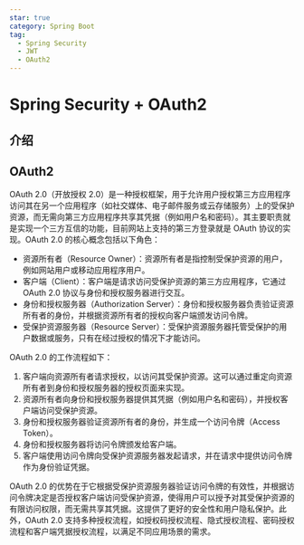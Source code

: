 ```yaml
---
star: true
category: Spring Boot
tag: 
  - Spring Security
  - JWT
  - OAuth2
---
```


# Spring Security + OAuth2
## 介绍
## OAuth2
OAuth 2.0（开放授权 2.0）是一种授权框架，用于允许用户授权第三方应用程序访问其在另一个应用程序（如社交媒体、电子邮件服务或云存储服务）上的受保护资源，而无需向第三方应用程序共享其凭据（例如用户名和密码）。其主要职责就是实现一个三方互信的功能，目前网站上支持的第三方登录就是 OAuth 协议的实现。OAuth 2.0 的核心概念包括以下角色：

- 资源所有者（Resource Owner）：资源所有者是指控制受保护资源的用户，例如网站用户或移动应用程序用户。
- 客户端（Client）：客户端是请求访问受保护资源的第三方应用程序，它通过 OAuth 2.0 协议与身份和授权服务器进行交互。
- 身份和授权服务器（Authorization Server）：身份和授权服务器负责验证资源所有者的身份，并根据资源所有者的授权向客户端颁发访问令牌。
- 受保护资源服务器（Resource Server）：受保护资源服务器托管受保护的用户数据或服务，只有在经过授权的情况下才能访问。

OAuth 2.0 的工作流程如下：

1. 客户端向资源所有者请求授权，以访问其受保护资源。这可以通过重定向资源所有者到身份和授权服务器的授权页面来实现。
2. 资源所有者向身份和授权服务器提供其凭据（例如用户名和密码），并授权客户端访问受保护资源。
3. 身份和授权服务器验证资源所有者的身份，并生成一个访问令牌（Access Token）。
4. 身份和授权服务器将访问令牌颁发给客户端。
5. 客户端使用访问令牌向受保护资源服务器发起请求，并在请求中提供访问令牌作为身份验证凭据。

OAuth 2.0 的优势在于它根据受保护资源服务器验证访问令牌的有效性，并根据访问令牌决定是否授权客户端访问受保护资源，使得用户可以授予对其受保护资源的有限访问权限，而无需共享其凭据。这提供了更好的安全性和用户隐私保护。此外，OAuth 2.0 支持多种授权流程，如授权码授权流程、隐式授权流程、密码授权流程和客户端凭据授权流程，以满足不同应用场景的需求。

